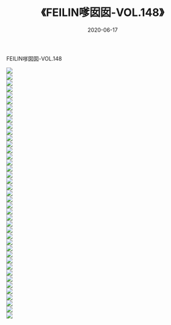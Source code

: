 ﻿---
layout: post
title:  《FEILIN嗲囡囡-VOL.148》
date:   2020-06-17
img: http://img.660000.xyz/Sharelink/网络美图/2020/FEILIN嗲囡囡-VOL.148/000.jpg
categories: [美女, 清纯, 唯美]
---

FEILIN嗲囡囡-VOL.148

  ![](http://img.660000.xyz/Sharelink/网络美图/2020/FEILIN嗲囡囡-VOL.148/001.jpg) <br> ![](http://img.660000.xyz/Sharelink/网络美图/2020/FEILIN嗲囡囡-VOL.148/002.jpg) <br> ![](http://img.660000.xyz/Sharelink/网络美图/2020/FEILIN嗲囡囡-VOL.148/003.jpg) <br> ![](http://img.660000.xyz/Sharelink/网络美图/2020/FEILIN嗲囡囡-VOL.148/004.jpg) <br> ![](http://img.660000.xyz/Sharelink/网络美图/2020/FEILIN嗲囡囡-VOL.148/005.jpg) <br> ![](http://img.660000.xyz/Sharelink/网络美图/2020/FEILIN嗲囡囡-VOL.148/006.jpg) <br> ![](http://img.660000.xyz/Sharelink/网络美图/2020/FEILIN嗲囡囡-VOL.148/007.jpg) <br> ![](http://img.660000.xyz/Sharelink/网络美图/2020/FEILIN嗲囡囡-VOL.148/008.jpg) <br> ![](http://img.660000.xyz/Sharelink/网络美图/2020/FEILIN嗲囡囡-VOL.148/009.jpg) <br> ![](http://img.660000.xyz/Sharelink/网络美图/2020/FEILIN嗲囡囡-VOL.148/010.jpg) <br> ![](http://img.660000.xyz/Sharelink/网络美图/2020/FEILIN嗲囡囡-VOL.148/011.jpg) <br> ![](http://img.660000.xyz/Sharelink/网络美图/2020/FEILIN嗲囡囡-VOL.148/012.jpg) <br> ![](http://img.660000.xyz/Sharelink/网络美图/2020/FEILIN嗲囡囡-VOL.148/013.jpg) <br> ![](http://img.660000.xyz/Sharelink/网络美图/2020/FEILIN嗲囡囡-VOL.148/014.jpg) <br> ![](http://img.660000.xyz/Sharelink/网络美图/2020/FEILIN嗲囡囡-VOL.148/015.jpg) <br> ![](http://img.660000.xyz/Sharelink/网络美图/2020/FEILIN嗲囡囡-VOL.148/016.jpg) <br> ![](http://img.660000.xyz/Sharelink/网络美图/2020/FEILIN嗲囡囡-VOL.148/017.jpg) <br> ![](http://img.660000.xyz/Sharelink/网络美图/2020/FEILIN嗲囡囡-VOL.148/018.jpg) <br> ![](http://img.660000.xyz/Sharelink/网络美图/2020/FEILIN嗲囡囡-VOL.148/019.jpg) <br> ![](http://img.660000.xyz/Sharelink/网络美图/2020/FEILIN嗲囡囡-VOL.148/020.jpg) <br> ![](http://img.660000.xyz/Sharelink/网络美图/2020/FEILIN嗲囡囡-VOL.148/021.jpg) <br> ![](http://img.660000.xyz/Sharelink/网络美图/2020/FEILIN嗲囡囡-VOL.148/022.jpg) <br> ![](http://img.660000.xyz/Sharelink/网络美图/2020/FEILIN嗲囡囡-VOL.148/023.jpg) <br> ![](http://img.660000.xyz/Sharelink/网络美图/2020/FEILIN嗲囡囡-VOL.148/024.jpg) <br> ![](http://img.660000.xyz/Sharelink/网络美图/2020/FEILIN嗲囡囡-VOL.148/025.jpg) <br> ![](http://img.660000.xyz/Sharelink/网络美图/2020/FEILIN嗲囡囡-VOL.148/026.jpg) <br> ![](http://img.660000.xyz/Sharelink/网络美图/2020/FEILIN嗲囡囡-VOL.148/027.jpg) <br> ![](http://img.660000.xyz/Sharelink/网络美图/2020/FEILIN嗲囡囡-VOL.148/028.jpg) <br> ![](http://img.660000.xyz/Sharelink/网络美图/2020/FEILIN嗲囡囡-VOL.148/029.jpg) <br> ![](http://img.660000.xyz/Sharelink/网络美图/2020/FEILIN嗲囡囡-VOL.148/030.jpg) <br> ![](http://img.660000.xyz/Sharelink/网络美图/2020/FEILIN嗲囡囡-VOL.148/031.jpg) <br> ![](http://img.660000.xyz/Sharelink/网络美图/2020/FEILIN嗲囡囡-VOL.148/032.jpg) <br> ![](http://img.660000.xyz/Sharelink/网络美图/2020/FEILIN嗲囡囡-VOL.148/033.jpg) <br> ![](http://img.660000.xyz/Sharelink/网络美图/2020/FEILIN嗲囡囡-VOL.148/034.jpg) <br> ![](http://img.660000.xyz/Sharelink/网络美图/2020/FEILIN嗲囡囡-VOL.148/035.jpg) <br> ![](http://img.660000.xyz/Sharelink/网络美图/2020/FEILIN嗲囡囡-VOL.148/036.jpg) <br> ![](http://img.660000.xyz/Sharelink/网络美图/2020/FEILIN嗲囡囡-VOL.148/037.jpg) <br> ![](http://img.660000.xyz/Sharelink/网络美图/2020/FEILIN嗲囡囡-VOL.148/038.jpg) <br> ![](http://img.660000.xyz/Sharelink/网络美图/2020/FEILIN嗲囡囡-VOL.148/039.jpg) <br> ![](http://img.660000.xyz/Sharelink/网络美图/2020/FEILIN嗲囡囡-VOL.148/040.jpg) <br> ![](http://img.660000.xyz/Sharelink/网络美图/2020/FEILIN嗲囡囡-VOL.148/041.jpg) <br>